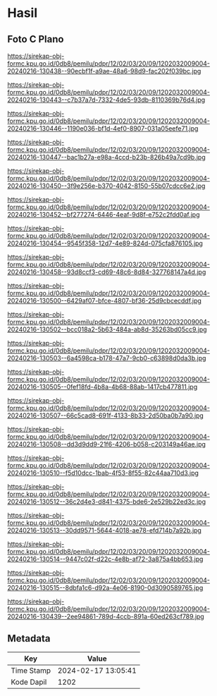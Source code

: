 # Hasil

## Foto C Plano

https://sirekap-obj-formc.kpu.go.id/0db8/pemilu/pdpr/12/02/03/20/09/1202032009004-20240216-130438--90ecbf1f-a9ae-48a6-98d9-fac202f039bc.jpg

https://sirekap-obj-formc.kpu.go.id/0db8/pemilu/pdpr/12/02/03/20/09/1202032009004-20240216-130443--c7b37a7d-7332-4de5-93db-8110369b76d4.jpg

https://sirekap-obj-formc.kpu.go.id/0db8/pemilu/pdpr/12/02/03/20/09/1202032009004-20240216-130446--1190e036-bf1d-4ef0-8907-031a05eefe71.jpg

https://sirekap-obj-formc.kpu.go.id/0db8/pemilu/pdpr/12/02/03/20/09/1202032009004-20240216-130447--bac1b27a-e98a-4ccd-b23b-826b49a7cd9b.jpg

https://sirekap-obj-formc.kpu.go.id/0db8/pemilu/pdpr/12/02/03/20/09/1202032009004-20240216-130450--3f9e256e-b370-4042-8150-55b07cdcc6e2.jpg

https://sirekap-obj-formc.kpu.go.id/0db8/pemilu/pdpr/12/02/03/20/09/1202032009004-20240216-130452--bf277274-6446-4eaf-9d8f-e752c2fdd0af.jpg

https://sirekap-obj-formc.kpu.go.id/0db8/pemilu/pdpr/12/02/03/20/09/1202032009004-20240216-130454--9545f358-12d7-4e89-824d-075cfa876105.jpg

https://sirekap-obj-formc.kpu.go.id/0db8/pemilu/pdpr/12/02/03/20/09/1202032009004-20240216-130458--93d8ccf3-cd69-48c6-8d84-327768147a4d.jpg

https://sirekap-obj-formc.kpu.go.id/0db8/pemilu/pdpr/12/02/03/20/09/1202032009004-20240216-130500--6429af07-bfce-4807-bf36-25d9cbcecddf.jpg

https://sirekap-obj-formc.kpu.go.id/0db8/pemilu/pdpr/12/02/03/20/09/1202032009004-20240216-130502--bcc018a2-5b63-484a-ab8d-35263bd05cc9.jpg

https://sirekap-obj-formc.kpu.go.id/0db8/pemilu/pdpr/12/02/03/20/09/1202032009004-20240216-130503--6a4598ca-b178-47a7-9cb0-c63898d0da3b.jpg

https://sirekap-obj-formc.kpu.go.id/0db8/pemilu/pdpr/12/02/03/20/09/1202032009004-20240216-130505--0fef18fd-4b8a-4b68-88ab-1417cb477811.jpg

https://sirekap-obj-formc.kpu.go.id/0db8/pemilu/pdpr/12/02/03/20/09/1202032009004-20240216-130507--66c5cad8-691f-4133-8b33-2d50ba0b7a90.jpg

https://sirekap-obj-formc.kpu.go.id/0db8/pemilu/pdpr/12/02/03/20/09/1202032009004-20240216-130508--dd3d9dd9-21f6-4206-b058-c203149a46ae.jpg

https://sirekap-obj-formc.kpu.go.id/0db8/pemilu/pdpr/12/02/03/20/09/1202032009004-20240216-130510--f5d10dcc-1bab-4f53-8f55-82c44aa710d3.jpg

https://sirekap-obj-formc.kpu.go.id/0db8/pemilu/pdpr/12/02/03/20/09/1202032009004-20240216-130512--36c2d4e3-d841-4375-bde6-2e529b22ed3c.jpg

https://sirekap-obj-formc.kpu.go.id/0db8/pemilu/pdpr/12/02/03/20/09/1202032009004-20240216-130513--30dd9571-5644-4018-ae78-efd714b7a92b.jpg

https://sirekap-obj-formc.kpu.go.id/0db8/pemilu/pdpr/12/02/03/20/09/1202032009004-20240216-130514--9447c02f-d22c-4e8b-af72-3a875a4bb653.jpg

https://sirekap-obj-formc.kpu.go.id/0db8/pemilu/pdpr/12/02/03/20/09/1202032009004-20240216-130515--8dbfa1c6-d92a-4e06-8190-0d3090589765.jpg

https://sirekap-obj-formc.kpu.go.id/0db8/pemilu/pdpr/12/02/03/20/09/1202032009004-20240216-130439--2ee94861-789d-4ccb-891a-60ed263cf789.jpg


## Metadata

| Key        | Value               |
| ---------- | ------------------- |
| Time Stamp | 2024-02-17 13:05:41 |
| Kode Dapil | 1202                |



